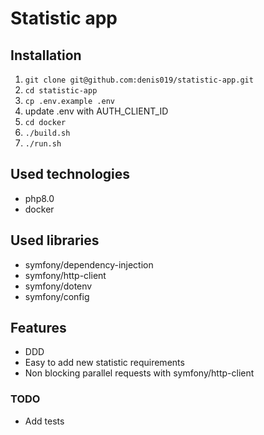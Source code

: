# Statistic app

## Installation

1. ```git clone git@github.com:denis019/statistic-app.git```
2. ```cd statistic-app```
3. ```cp .env.example .env```
4. update .env with AUTH_CLIENT_ID
5. ```cd docker```
6. ```./build.sh```
7. ```./run.sh```

## Used technologies
- php8.0
- docker

## Used libraries
- symfony/dependency-injection
- symfony/http-client
- symfony/dotenv
- symfony/config

## Features
* DDD
* Easy to add new statistic requirements
* Non blocking parallel requests with symfony/http-client

### TODO
* Add tests